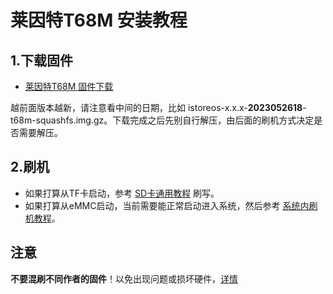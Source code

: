 # 莱因特T68M 安装教程

## 1.下载固件

* [莱因特T68M 固件下载](https://fw.koolcenter.com/iStoreOS/t68m/)

越前面版本越新，请注意看中间的日期，比如 istoreos-x.x.x-**2023052618**-t68m-squashfs.img.gz。下载完成之后先别自行解压，由后面的刷机方式决定是否需要解压。

## 2.刷机
* 如果打算从TF卡启动，参考 [SD卡通用教程](/zh/guide/istoreos/install_sd.html) 刷写。
* 如果打算从eMMC启动，当前需要能正常启动进入系统，然后参考 [系统内刷机教程](/zh/guide/istoreos/install_shell.html)。

## 注意
**不要混刷不同作者的固件**！以免出现问题或损坏硬件，[详情](https://github.com/istoreos/istoreos/issues/1012)
